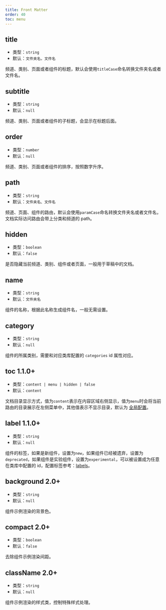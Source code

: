 ```yaml
---
title: Front Matter
order: 40
toc: menu
---
```


## title

- 类型：`string`
- 默认：`文件夹名，文件名`

频道、类别、页面或者组件的标题，默认会使用`titleCase`命名转换文件夹名或者文件名。

## subtitle

- 类型：`string`
- 默认：`null`

频道、类别、页面或者组件的子标题，会显示在标题后面。

## order

- 类型：`number`
- 默认：`null`

频道、类别、页面或者组件的排序，按照数字升序。

## path
- 类型：`string`
- 默认：`文件夹名、文件名`

频道、页面、组件的路由，默认会使用`paramCase`命名转换文件夹名或者文件名，文档实际访问路由会带上分类和频道的 path。

## hidden
- 类型：`boolean`
- 默认：`false`

是否隐藏当前频道、类别、组件或者页面，一般用于草稿中的文档。

## name
- 类型：`string`
- 默认：`文件夹名`

组件的名称，根据此名称生成组件名，一般无需设置。

## category
- 类型：`string`
- 默认：`null`

组件的所属类别，需要和对应类库配置的 `categories` id 属性对应。

## toc <label>1.1.0+</label>
- 类型：`content | menu | hidden | false`
- 默认：`content`

文档目录显示方式，值为`content`表示在内容区域右侧显示，值为`menu`时会将当前路由的目录展示在左侧菜单中，其他值表示不显示目录，默认为 [全局配置](/configuration/global#toc)。

## label <label>1.1.0+</label>
- 类型：`string`
- 默认：`null`

组件的标签，如果是新组件，设置为`new`，如果组件已经被遗弃，设置为`deprecated`，如果组件是实验组件，设置为`experimental`，可以被设置成为任意在类库中配置的 id，配置标签参考：[labels](configuration/lib#labels)。

## background <label>2.0+</label>
- 类型：`string`
- 默认：`null`

组件示例渲染的背景色。

## compact <label>2.0+</label>
- 类型：`boolean`
- 默认：`false`

去除组件示例渲染间距。

## className <label>2.0+</label>
- 类型：`string`
- 默认：`null`

组件示例渲染的样式类，控制特殊样式处理。

